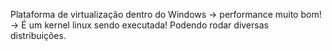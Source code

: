 Plataforma de virtualização dentro do Windows → performance muito bom!
	→ É um kernel linux sendo executada! Podendo rodar diversas distribuições.